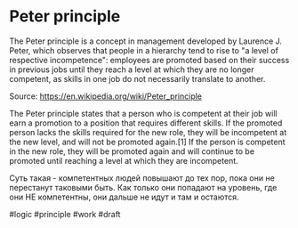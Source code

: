 # Peter principle

The Peter principle is a concept in management developed by Laurence J. Peter, which observes that people in a hierarchy tend to rise to "a level of respective incompetence": employees are promoted based on their success in previous jobs until they reach a level at which they are no longer competent, as skills in one job do not necessarily translate to another.

Source: https://en.wikipedia.org/wiki/Peter_principle

The Peter principle states that a person who is competent at their job will earn a promotion to a position that requires different skills. If the promoted person lacks the skills required for the new role, they will be incompetent at the new level, and will not be promoted again.[1] If the person is competent in the new role, they will be promoted again and will continue to be promoted until reaching a level at which they are incompetent. 

Суть такая - компетентных людей повышают до тех пор, пока они не перестанут таковыми быть. Как только они попадают на уровень, где они НЕ компетентны, они дальше не идут и там и остаются.

#logic #principle #work
#draft